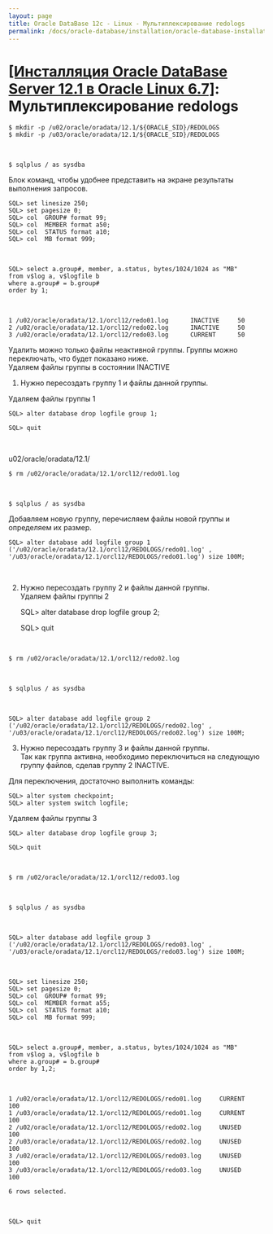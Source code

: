 ```yaml
---
layout: page
title: Oracle DataBase 12c - Linux - Мультиплексирование redologs
permalink: /docs/oracle-database/installation/oracle-database-installation/single-instance/simple/linux/6.7/oracle/12.1/oracle-redologs-multiplexing/
---
```


# <a href="/docs/oracle-database/installation/oracle-database-installation/single-instance/simple/linux/6.7/oracle/12.1/">[Инсталляция Oracle DataBase Server 12.1 в Oracle Linux 6.7]</a>: Мультиплексирование redologs


	$ mkdir -p /u02/oracle/oradata/12.1/${ORACLE_SID}/REDOLOGS
	$ mkdir -p /u03/oracle/oradata/12.1/${ORACLE_SID}/REDOLOGS


<br/>

	$ sqlplus / as sysdba


Блок команд, чтобы удобнее представить на экране результаты выполнения запросов.


	SQL> set linesize 250;
	SQL> set pagesize 0;
	SQL> col  GROUP# format 99;
	SQL> col  MEMBER format a50;
	SQL> col  STATUS format a10;
	SQL> col  MB format 999;

<br/>

	SQL> select a.group#, member, a.status, bytes/1024/1024 as "MB"
	from v$log a, v$logfile b
	where a.group# = b.group#
	order by 1;

<br/>

	1 /u02/oracle/oradata/12.1/orcl12/redo01.log	  INACTIVE     50
	2 /u02/oracle/oradata/12.1/orcl12/redo02.log	  INACTIVE     50
	3 /u02/oracle/oradata/12.1/orcl12/redo03.log	  CURRENT      50


Удалить можно только файлы неактивной группы. Группы можно переключать, что будет показано ниже.  
Удаляем файлы группы в состоянии INACTIVE


1) Нужно пересоздать группу 1 и файлы данной группы.


Удаляем файлы группы 1

	SQL> alter database drop logfile group 1;

	SQL> quit

<br/>

u02/oracle/oradata/12.1/


	$ rm /u02/oracle/oradata/12.1/orcl12/redo01.log



<br/>

	$ sqlplus / as sysdba


Добавляем новую группу, перечисляем файлы новой группы и определяем их размер.

	SQL> alter database add logfile group 1 ('/u02/oracle/oradata/12.1/orcl12/REDOLOGS/redo01.log' , '/u03/oracle/oradata/12.1/orcl12/REDOLOGS/redo01.log') size 100M;

<br/>

2) Нужно пересоздать группу 2 и файлы данной группы.<br/>
Удаляем файлы группы 2


	SQL> alter database drop logfile group 2;

	SQL> quit

<br/>

	$ rm /u02/oracle/oradata/12.1/orcl12/redo02.log



<br/>

	$ sqlplus / as sysdba

<br/>

	SQL> alter database add logfile group 2 ('/u02/oracle/oradata/12.1/orcl12/REDOLOGS/redo02.log' , '/u03/oracle/oradata/12.1/orcl12/REDOLOGS/redo02.log') size 100M;


3) Нужно пересоздать группу 3 и файлы данной группы.<br/>
Так как группа активна, необходимо переключиться на следующую группу файлов, сделав группу 2 INACTIVE.


Для переключения, достаточно выполнить команды:


	SQL> alter system checkpoint;
	SQL> alter system switch logfile;


Удаляем файлы группы 3

	SQL> alter database drop logfile group 3;

	SQL> quit

<br/>

	$ rm /u02/oracle/oradata/12.1/orcl12/redo03.log


<br/>

	$ sqlplus / as sysdba

<br/>

	SQL> alter database add logfile group 3 ('/u02/oracle/oradata/12.1/orcl12/REDOLOGS/redo03.log' , '/u03/oracle/oradata/12.1/orcl12/REDOLOGS/redo03.log') size 100M;

<br/>


	SQL> set linesize 250;
	SQL> set pagesize 0;
	SQL> col  GROUP# format 99;
	SQL> col  MEMBER format a55;
	SQL> col  STATUS format a10;
	SQL> col  MB format 999;

<br/>

	SQL> select a.group#, member, a.status, bytes/1024/1024 as "MB"
	from v$log a, v$logfile b
	where a.group# = b.group#
	order by 1,2;



<br/>

	1 /u02/oracle/oradata/12.1/orcl12/REDOLOGS/redo01.log     CURRENT	   100
	1 /u03/oracle/oradata/12.1/orcl12/REDOLOGS/redo01.log     CURRENT	   100
	2 /u02/oracle/oradata/12.1/orcl12/REDOLOGS/redo02.log     UNUSED	   100
	2 /u03/oracle/oradata/12.1/orcl12/REDOLOGS/redo02.log     UNUSED	   100
	3 /u02/oracle/oradata/12.1/orcl12/REDOLOGS/redo03.log     UNUSED	   100
	3 /u03/oracle/oradata/12.1/orcl12/REDOLOGS/redo03.log     UNUSED	   100

	6 rows selected.


<br/>

	SQL> quit
